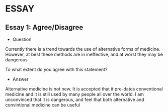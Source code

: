 # ESSAY

## Essay 1: Agree/Disagree

- Question

Currently there is a trend towards the use of alternative forms of medicine. However, at best these methods are in ineffective, and at worst they may be dangerous

To what extent do you agree with this statement?

- Answer

Alternative medicine is not new. It is accepted that it pre-dates conventional medicine and it is still used by many people all over the
world. I am unconvinced that it is dangerous, and feel that both alternative and convintional medicine can be useful

